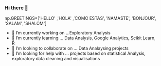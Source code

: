 ### Hi there 👋



np.GREETINGS=['HELLO' ,'HOLA' ,'COMO ESTAS', 'NAMASTE', 'BONJOUR', 'SALAM', 'SHALOM'] 


- 🔭 I’m currently working on ...Exploratory Analysis
- 🌱 I’m currently learning ... Data Analysis, Google Analytics, Scikit Learn, R
- 👯 I’m looking to collaborate on ... Data Analaysing projects
- 🤔 I’m looking for help with ... projects based on statistical Analysis, exploratory data cleaning and visualisations
<!--
- 💬 Ask me about ... 
- 📫 How to reach me: ...
- 😄 Pronouns: ...
- ⚡ Fun fact: ...
-->
